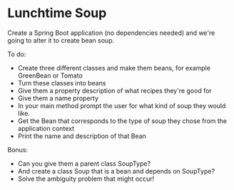 # Lunchtime Soup

Create a Spring Boot application (no dependencies needed) and we're going to alter it to create bean soup.

To do:
- Create three different classes and make them beans, for example GreenBean or Tomato
- Turn these classes into beans
- Give them a property description of what recipes they're good for
- Give them a name property
- In your main method prompt the user for what kind of soup they would like.
- Get the Bean that corresponds to the type of soup they chose from the application context
- Print the name and description of that Bean

Bonus:
- Can you give them a parent class SoupType?
- And create a class Soup that is a bean and depends on SoupType?
- Solve the ambiguity problem that might occur!